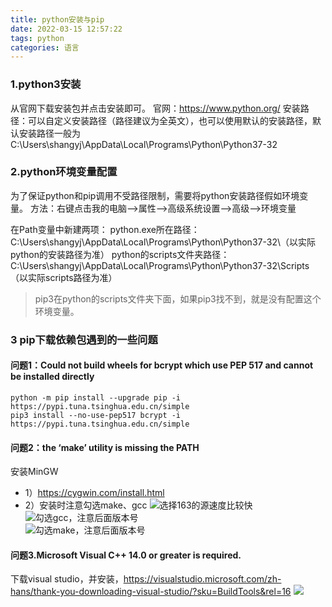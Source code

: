 ```yaml
---
title: python安装与pip
date: 2022-03-15 12:57:22
tags: python
categories: 语言
---
```

### 1.python3安装

从官网下载安装包并点击安装即可。
官网：https://www.python.org/
安装路径：可以自定义安装路径（路径建议为全英文），也可以使用默认的安装路径，默认安装路径一般为C:\Users\shangyj\AppData\Local\Programs\Python\Python37-32

### 2.python环境变量配置
为了保证python和pip调用不受路径限制，需要将python安装路径假如环境变量。
方法：右键点击我的电脑-->属性-->高级系统设置-->高级-->环境变量

在Path变量中新建两项：
python.exe所在路径：C:\Users\shangyj\AppData\Local\Programs\Python\Python37-32\（以实际python的安装路径为准）
python的scripts文件夹路径：C:\Users\shangyj\AppData\Local\Programs\Python\Python37-32\Scripts（以实际scripts路径为准）

> pip3在python的scripts文件夹下面，如果pip3找不到，就是没有配置这个环境变量。

### 3 pip下载依赖包遇到的一些问题

#### 问题1：Could not build wheels for bcrypt which use PEP 517 and cannot be installed directly
```
python -m pip install --upgrade pip -i  https://pypi.tuna.tsinghua.edu.cn/simple
pip3 install --no-use-pep517 bcrypt -i  https://pypi.tuna.tsinghua.edu.cn/simple
```
#### 问题2：the ‘make’ utility is missing the PATH
安装MinGW
- 1）https://cygwin.com/install.html
- 2）安装时注意勾选make、gcc
![选择163的源速度比较快](01.png)	
![勾选gcc，注意后面版本号](02.png)	
![勾选make，注意后面版本号](03.png)	

#### 问题3.Microsoft Visual C++ 14.0 or greater is required.
下载visual studio，并安装，https://visualstudio.microsoft.com/zh-hans/thank-you-downloading-visual-studio/?sku=BuildTools&rel=16
![](04.png)	